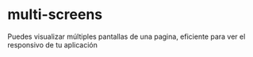 # multi-screens
Puedes visualizar múltiples pantallas de una pagina, eficiente para ver el responsivo de tu aplicación
